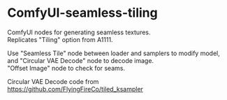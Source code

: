 # ComfyUI-seamless-tiling  
ComfyUI nodes for generating seamless textures.  
Replicates "Tiling" option from A1111.  

Use "Seamless Tile" node between loader and samplers to modify model, and "Circular VAE Decode" node to decode image.  
"Offset Image" node to check for seams.

Circular VAE Decode code from https://github.com/FlyingFireCo/tiled_ksampler
